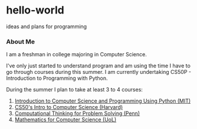 # hello-world
 ideas and plans for programming

### About Me
I am a freshman in college majoring in Computer Science.

I've only just started to understand program and am using the time I have to go through courses during this summer. I am currently undertaking CS50P - Introduction to Programming with Python.

During the summer I plan to take at least 3 to 4 courses:
1. [Introduction to Computer Science and Programming Using Python (MIT)](https://www.edx.org/course/introduction-to-computer-science-and-programming-7?irclickid=wkzUWQ1igzBZUlRQogy4AXFhUkASpk3ZWQ0I1Y0&irgwc=1)
2. [CS50's Intro to Computer Science (Harvard)](https://www.edx.org/course/introduction-computer-science-harvardx-cs50x?irclickid=wkzUWQ1igzBZUlRQogy4AXFhUkASpk2RWQ0I1Y0&irgwc=1)
3. [Computational Thinking for Problem Solving (Penn)](https://www.coursera.org/learn/computational-thinking-problem-solving?irclickid=xGRW%3AgVzdxyNUclwiC3XPyx7UkASpk1RWQ0I1Y0&irgwc=1)
4. [Mathematics for Computer Science (UoL)](https://www.coursera.org/learn/mathematics-for-computer-science?irclickid=xGRW%3AgVzdxyNUclwiC3XPyx7UkASpkVxWQ0I1Y0&irgwc=1)
